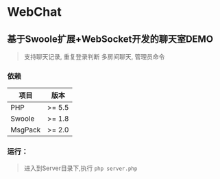 # WebChat
## 基于Swoole扩展+WebSocket开发的聊天室DEMO
> 支持聊天记录, 重复登录判断
> 多房间聊天, 管理员命令

### 依赖

|项目       |版本
| -------- | ---------- |
|PHP       |>= 5.5      |
|Swoole    |>= 1.8      |
|MsgPack   |>= 2.0      |


### 运行：
> 进入到Server目录下,执行 `php server.php`
